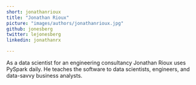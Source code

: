 ```yaml
---
short: jonathanrioux
title: "Jonathan Rioux"
picture: "images/authors/jonathanrioux.jpg"
github: jonesberg
twitter: lejonesberg
linkedin: jonathanrx

---
```


As a data scientist for an engineering consultancy Jonathan Rioux uses PySpark daily. He teaches the software to data scientists, engineers, and data-savvy business analysts.